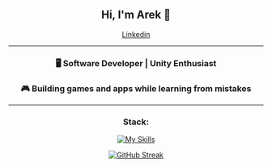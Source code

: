 <div align="center">
  
## Hi, I'm Arek 👋
[Linkedin](https://www.linkedin.com/in/arkadiusz-kasztelan-943325269/)
</div>

---
<div align="center">

### 🖥️ Software Developer | Unity Enthusiast  
### 🎮 Building games and apps while learning from mistakes  

</div>

---
<div align="center">
  
### Stack:
[![My Skills](https://skillicons.dev/icons?i=java,spring,cs,unity,git,php,docker,postgres,symfony)](https://skillicons.dev)

[![GitHub Streak](https://github-readme-streak-stats.herokuapp.com?user=malpish0n&theme=transparent&hide_border=true&short_numbers=true&date_format=j%2Fn%5B%2FY%5D)](https://git.io/streak-stats)

</div>

